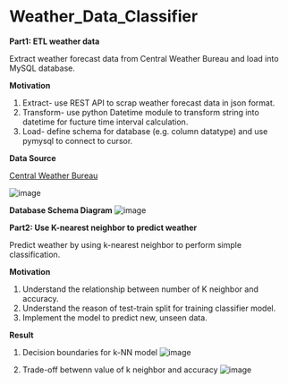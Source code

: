 # Weather_Data_Classifier

**Part1: ETL weather data**

Extract weather forecast data from Central Weather Bureau and load into MySQL database.

**Motivation**

1. Extract- use REST API to scrap weather forecast data in json format.
2. Transform- use python Datetime module to transform string into datetime for fucture time interval calculation.
3. Load- define schema for database (e.g. column datatype) and use pymysql to connect to cursor.

**Data Source**

[Central Weather Bureau](https://opendata.cwb.gov.tw/dataset/forecast/F-C0032-001)

![image](https://github.com/legendyen/ETL_Weather_Data/assets/20420765/ebf2e025-0c03-46c1-ac04-72e005830142)



**Database Schema Diagram**
![image](https://github.com/legendyen/ETL_Weather_Data/assets/20420765/39a1f016-c726-46fe-8f00-cb44f8da7eb2)


**Part2: Use K-nearest neighbor to predict weather**

Predict weather by using k-nearest neighbor to perform simple classification.

**Motivation**

1. Understand the relationship between number of K neighbor and accuracy.
2. Understand the reason of test-train split for training classifier model.
3. Implement the model to predict new, unseen data.

**Result**
1. Decision boundaries for k-NN model
![image](https://github.com/legendyen/Weather_Data_Classifier/assets/20420765/b438edd0-8184-4da4-863b-2eb7a0be41fb)

2. Trade-off betwenn value of k neighbor and accuracy
![image](https://github.com/legendyen/Weather_Data_Classifier/assets/20420765/60bc57c3-f9ab-4b0c-a066-82a1a7aea689)

